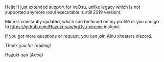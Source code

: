 Hello! I just extended support for hqOsu, unlike legacy which is not supported anymore (osu! executable is still 2019 version).

Mine is constantly updated, which can be found on my profile or you can go to https://github.com/Hazuki-san/hqOsu-xtreme instead.

If you got more questions or request, you can join Ainu xheaters discord.

Thank you for reading!

Hazuki-san (Aoba)
